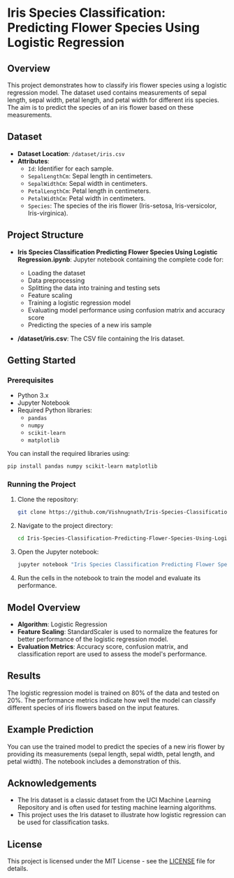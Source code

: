 # Iris Species Classification: Predicting Flower Species Using Logistic Regression

## Overview

This project demonstrates how to classify iris flower species using a logistic regression model. The dataset used contains measurements of sepal length, sepal width, petal length, and petal width for different iris species. The aim is to predict the species of an iris flower based on these measurements.

## Dataset

- **Dataset Location**: `/dataset/iris.csv`
- **Attributes**:
  - `Id`: Identifier for each sample.
  - `SepalLengthCm`: Sepal length in centimeters.
  - `SepalWidthCm`: Sepal width in centimeters.
  - `PetalLengthCm`: Petal length in centimeters.
  - `PetalWidthCm`: Petal width in centimeters.
  - `Species`: The species of the iris flower (Iris-setosa, Iris-versicolor, Iris-virginica).

## Project Structure

- **Iris Species Classification Predicting Flower Species Using Logistic Regression.ipynb**: Jupyter notebook containing the complete code for:
  - Loading the dataset
  - Data preprocessing
  - Splitting the data into training and testing sets
  - Feature scaling
  - Training a logistic regression model
  - Evaluating model performance using confusion matrix and accuracy score
  - Predicting the species of a new iris sample

- **/dataset/iris.csv**: The CSV file containing the Iris dataset.

## Getting Started

### Prerequisites

- Python 3.x
- Jupyter Notebook
- Required Python libraries:
  - `pandas`
  - `numpy`
  - `scikit-learn`
  - `matplotlib`

You can install the required libraries using:
```bash
pip install pandas numpy scikit-learn matplotlib
```

### Running the Project

1. Clone the repository:
   ```bash
   git clone https://github.com/Vishnugnath/Iris-Species-Classification-Predicting-Flower-Species-Using-Logistic-Regression.git
   ```
2. Navigate to the project directory:
   ```bash
   cd Iris-Species-Classification-Predicting-Flower-Species-Using-Logistic-Regression
   ```
3. Open the Jupyter notebook:
   ```bash
   jupyter notebook "Iris Species Classification Predicting Flower Species Using Logistic Regression.ipynb"
   ```
4. Run the cells in the notebook to train the model and evaluate its performance.

## Model Overview

- **Algorithm**: Logistic Regression
- **Feature Scaling**: StandardScaler is used to normalize the features for better performance of the logistic regression model.
- **Evaluation Metrics**: Accuracy score, confusion matrix, and classification report are used to assess the model's performance.

## Results

The logistic regression model is trained on 80% of the data and tested on 20%. The performance metrics indicate how well the model can classify different species of iris flowers based on the input features.

## Example Prediction

You can use the trained model to predict the species of a new iris flower by providing its measurements (sepal length, sepal width, petal length, and petal width). The notebook includes a demonstration of this.

## Acknowledgements

- The Iris dataset is a classic dataset from the UCI Machine Learning Repository and is often used for testing machine learning algorithms.
- This project uses the Iris dataset to illustrate how logistic regression can be used for classification tasks.

## License

This project is licensed under the MIT License - see the [LICENSE](LICENSE) file for details.
